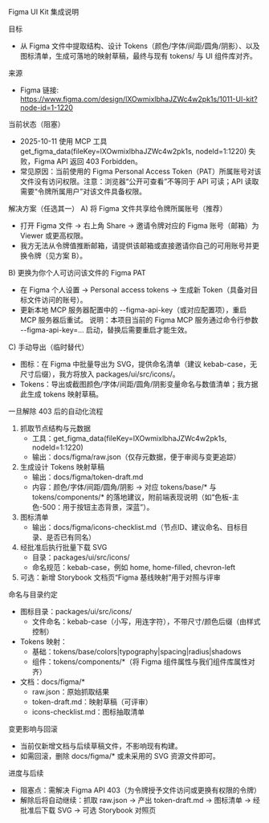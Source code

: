 Figma UI Kit 集成说明

目标
- 从 Figma 文件中提取结构、设计 Tokens（颜色/字体/间距/圆角/阴影）、以及图标清单，生成可落地的映射草稿，最终与现有 tokens/ 与 UI 组件库对齐。

来源
- Figma 链接: https://www.figma.com/design/lXOwmixlbhaJZWc4w2pk1s/1011-UI-kit?node-id=1-1220

当前状态（阻塞）
- 2025-10-11 使用 MCP 工具 get_figma_data(fileKey=lXOwmixlbhaJZWc4w2pk1s, nodeId=1:1220) 失败，Figma API 返回 403 Forbidden。
- 常见原因：当前使用的 Figma Personal Access Token（PAT）所属账号对该文件没有访问权限。注意：浏览器“公开可查看”不等同于 API 可读；API 读取需要“令牌所属用户”对该文件具备权限。

解决方案（任选其一）
A) 将 Figma 文件共享给令牌所属账号（推荐）
- 打开 Figma 文件 → 右上角 Share → 邀请令牌对应的 Figma 账号（邮箱）为 Viewer 或更高权限。
- 我方无法从令牌值推断邮箱，请提供该邮箱或直接邀请你自己的可用账号并更换令牌（见方案 B）。

B) 更换为你个人可访问该文件的 Figma PAT
- 在 Figma 个人设置 → Personal access tokens → 生成新 Token（具备对目标文件访问的账号）。
- 更新本地 MCP 服务器配置中的 --figma-api-key（或对应配置项），重启 MCP 服务器后重试。
  说明：本项目当前的 Figma MCP 服务通过命令行参数 --figma-api-key=... 启动，替换后需要重启才能生效。

C) 手动导出（临时替代）
- 图标：在 Figma 中批量导出为 SVG，提供命名清单（建议 kebab-case，无尺寸后缀），我方将放入 packages/ui/src/icons/。
- Tokens：导出或截图颜色/字体/间距/圆角/阴影变量命名与数值清单；我方据此生成 tokens 映射草稿。

一旦解除 403 后的自动化流程
1) 抓取节点结构与元数据
   - 工具：get_figma_data(fileKey=lXOwmixlbhaJZWc4w2pk1s, nodeId=1:1220)
   - 输出：docs/figma/raw.json（仅存元数据，便于审阅与变更追踪）
2) 生成设计 Tokens 映射草稿
   - 输出：docs/figma/token-draft.md
   - 内容：颜色/字体/间距/圆角/阴影 → 对应 tokens/base/* 与 tokens/components/* 的落地建议，附前端表现说明（如“色板-主色-500：用于按钮主态背景，深蓝”）。
3) 图标清单
   - 输出：docs/figma/icons-checklist.md（节点ID、建议命名、目标目录、是否已有同名）
4) 经批准后执行批量下载 SVG
   - 目录：packages/ui/src/icons/
   - 命名规范：kebab-case，例如 home, home-filled, chevron-left
5) 可选：新增 Storybook 文档页“Figma 基线映射”用于对照与评审

命名与目录约定
- 图标目录：packages/ui/src/icons/
  - 文件命名：kebab-case（小写，用连字符），不带尺寸/颜色后缀（由样式控制）
- Tokens 映射：
  - 基础：tokens/base/colors|typography|spacing|radius|shadows
  - 组件：tokens/components/*（将 Figma 组件属性与我们组件库属性对齐）
- 文档：docs/figma/*
  - raw.json：原始抓取结果
  - token-draft.md：映射草稿（可评审）
  - icons-checklist.md：图标抽取清单

变更影响与回滚
- 当前仅新增文档与后续草稿文件，不影响现有构建。
- 如需回滚，删除 docs/figma/* 或未采用的 SVG 资源文件即可。

进度与后续
- 阻塞点：需解决 Figma API 403（为令牌授予文件访问或更换有权限的令牌）
- 解除后将自动继续：抓取 raw.json → 产出 token-draft.md → 图标清单 → 经批准后下载 SVG → 可选 Storybook 对照页
